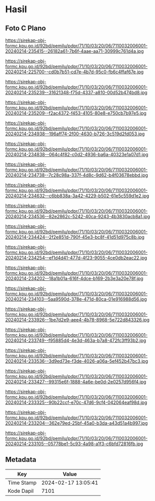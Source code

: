 # Hasil

## Foto C Plano

https://sirekap-obj-formc.kpu.go.id/92bd/pemilu/pdpr/71/10/03/20/06/7110032006001-20240214-235415--26182a61-7b6f-4aae-aa71-30999c761d4a.jpg

https://sirekap-obj-formc.kpu.go.id/92bd/pemilu/pdpr/71/10/03/20/06/7110032006001-20240214-225700--cd0b7b51-cd7e-4b7d-95c0-fb6c4ffaf67e.jpg

https://sirekap-obj-formc.kpu.go.id/92bd/pemilu/pdpr/71/10/03/20/06/7110032006001-20240214-235239--31621348-f75d-4337-a810-00d52b474bd8.jpg

https://sirekap-obj-formc.kpu.go.id/92bd/pemilu/pdpr/71/10/03/20/06/7110032006001-20240214-235209--f2ac4372-f453-4105-80e8-e750cb7b97e5.jpg

https://sirekap-obj-formc.kpu.go.id/92bd/pemilu/pdpr/71/10/03/20/06/7110032006001-20240214-234938--196aff74-2f00-4630-b726-3c519d2fd053.jpg

https://sirekap-obj-formc.kpu.go.id/92bd/pemilu/pdpr/71/10/03/20/06/7110032006001-20240214-234838--064c4f82-c0d2-4936-ba6a-40323e1a07d1.jpg

https://sirekap-obj-formc.kpu.go.id/92bd/pemilu/pdpr/71/10/03/20/06/7110032006001-20240214-234738--7c28c98a-337f-4d8c-9d62-b4f03678ebbd.jpg

https://sirekap-obj-formc.kpu.go.id/92bd/pemilu/pdpr/71/10/03/20/06/7110032006001-20240214-234632--c6bb838a-3a42-4229-b502-61e5c559d1e2.jpg

https://sirekap-obj-formc.kpu.go.id/92bd/pemilu/pdpr/71/10/03/20/06/7110032006001-20240214-234536--82e2862c-5242-40ca-9243-4b3830acb8a1.jpg

https://sirekap-obj-formc.kpu.go.id/92bd/pemilu/pdpr/71/10/03/20/06/7110032006001-20240214-234424--2f2e851d-790f-45e3-bc8f-41d51d975c8b.jpg

https://sirekap-obj-formc.kpu.go.id/92bd/pemilu/pdpr/71/10/03/20/06/7110032006001-20240214-234254--ef1d4d41-477d-4f23-9055-4ce0db2eac22.jpg

https://sirekap-obj-formc.kpu.go.id/92bd/pemilu/pdpr/71/10/03/20/06/7110032006001-20240214-234202--18a1b01a-616f-4dce-b169-2b3e3a20e78f.jpg

https://sirekap-obj-formc.kpu.go.id/92bd/pemilu/pdpr/71/10/03/20/06/7110032006001-20240214-234103--5aa9590d-378e-471d-80ca-01e916988d56.jpg

https://sirekap-obj-formc.kpu.go.id/92bd/pemilu/pdpr/71/10/03/20/06/7110032006001-20240214-233926--1be7d2e9-aee4-4b78-8968-5e722d843326.jpg

https://sirekap-obj-formc.kpu.go.id/92bd/pemilu/pdpr/71/10/03/20/06/7110032006001-20240214-233749--f95885d4-4e3d-463a-b7a8-472fc3ff93b2.jpg

https://sirekap-obj-formc.kpu.go.id/92bd/pemilu/pdpr/71/10/03/20/06/7110032006001-20240214-233536--3d9ed73e-f3de-4026-a06a-5ef452b47bc3.jpg

https://sirekap-obj-formc.kpu.go.id/92bd/pemilu/pdpr/71/10/03/20/06/7110032006001-20240214-233427--99315e6f-1888-4a6e-be0d-2e0257d956f4.jpg

https://sirekap-obj-formc.kpu.go.id/92bd/pemilu/pdpr/71/10/03/20/06/7110032006001-20240214-233325--90b22ccf-e70c-47d6-9cf4-042064eaf98d.jpg

https://sirekap-obj-formc.kpu.go.id/92bd/pemilu/pdpr/71/10/03/20/06/7110032006001-20240214-233204--362e79ed-25bf-45a0-b3da-a43d51a4b997.jpg

https://sirekap-obj-formc.kpu.go.id/92bd/pemilu/pdpr/71/10/03/20/06/7110032006001-20240214-233105--05778be1-5c93-4a98-a1f3-c6bfd72816fb.jpg


## Metadata

| Key        | Value               |
| ---------- | ------------------- |
| Time Stamp | 2024-02-17 13:05:41 |
| Kode Dapil | 7101                |



